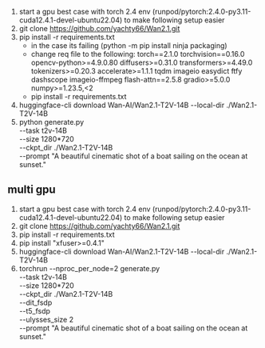 1. start a gpu best case with torch 2.4 env (runpod/pytorch:2.4.0-py3.11-cuda12.4.1-devel-ubuntu22.04) to make following setup easier 
1. git clone https://github.com/yachty66/Wan2.1.git
2. pip install -r requirements.txt 
    - in the case its failing (python -m pip install ninja packaging)
    - change req file to the following:
        torch==2.1.0
        torchvision==0.16.0
        opencv-python>=4.9.0.80
        diffusers>=0.31.0
        transformers>=4.49.0
        tokenizers>=0.20.3
        accelerate>=1.1.1
        tqdm
        imageio
        easydict
        ftfy
        dashscope
        imageio-ffmpeg
        flash-attn==2.5.8
        gradio>=5.0.0
        numpy>=1.23.5,<2
    - pip install -r requirements.txt
3. huggingface-cli download Wan-AI/Wan2.1-T2V-14B --local-dir ./Wan2.1-T2V-14B
4. python generate.py \
 --task t2v-14B \
 --size 1280*720 \
 --ckpt_dir ./Wan2.1-T2V-14B \
 --prompt "A beautiful cinematic shot of a boat sailing on the ocean at sunset."


## multi gpu

1. start a gpu best case with torch 2.4 env (runpod/pytorch:2.4.0-py3.11-cuda12.4.1-devel-ubuntu22.04) to make following setup easier 
2. git clone https://github.com/yachty66/Wan2.1.git
3. pip install -r requirements.txt 
4. pip install "xfuser>=0.4.1"
5. huggingface-cli download Wan-AI/Wan2.1-T2V-14B --local-dir ./Wan2.1-T2V-14B
6. torchrun --nproc_per_node=2 generate.py \
--task t2v-14B \
--size 1280*720 \
--ckpt_dir ./Wan2.1-T2V-14B \
--dit_fsdp \
--t5_fsdp \
--ulysses_size 2 \
--prompt "A beautiful cinematic shot of a boat sailing on the ocean at sunset."